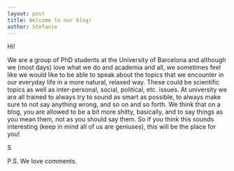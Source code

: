 ```yaml
---
layout: post
title: Welcome to our blog!
author: Stefanie
---
```


Hi! 

We are a group of PhD students at the University of Barcelona and although we (most days) love what we do and academia and all, we sometimes feel like we would like to be able to speak about the topics that we encounter in our everyday life in a more natural, relaxed way. These could be scientific topics as well as inter-personal, social, political, etc. issues. At university we are all trained to always try to sound as smart as possible, to always make sure to not say anything wrong, and so on and so forth. We think that on a blog, you are allowed to be a bit more shitty, basically, and to say things as you mean them, not as you should say them. So if you think this sounds interesting (keep in mind all of us are geniuses), this will be the place for you! 

S

P.S. We love comments. 
